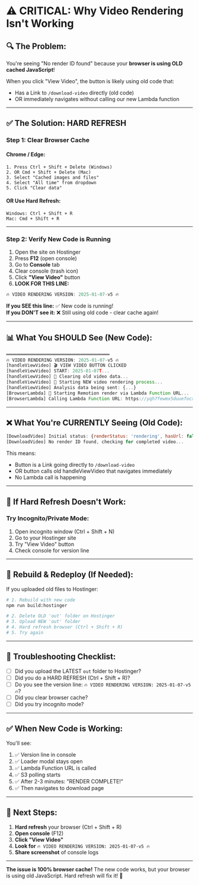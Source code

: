 # ⚠️ CRITICAL: Why Video Rendering Isn't Working

## 🔍 **The Problem:**

You're seeing "No render ID found" because your **browser is using OLD cached JavaScript**!

When you click "View Video", the button is likely using old code that:
- Has a Link to `/download-video` directly (old code)
- OR immediately navigates without calling our new Lambda function

---

## ✅ **The Solution: HARD REFRESH**

### **Step 1: Clear Browser Cache**

#### **Chrome / Edge:**
```
1. Press Ctrl + Shift + Delete (Windows)
2. OR Cmd + Shift + Delete (Mac)
3. Select "Cached images and files"
4. Select "All time" from dropdown
5. Click "Clear data"
```

#### **OR Use Hard Refresh:**
```
Windows: Ctrl + Shift + R
Mac: Cmd + Shift + R
```

---

### **Step 2: Verify New Code is Running**

1. Open the site on Hostinger
2. Press **F12** (open console)
3. Go to **Console** tab
4. Clear console (trash icon)
5. Click **"View Video"** button
6. **LOOK FOR THIS LINE:**

```javascript
🔥 VIDEO RENDERING VERSION: 2025-01-07-v5 🔥
```

**If you SEE this line:** ✅ New code is running!  
**If you DON'T see it:** ❌ Still using old code - clear cache again!

---

## 📊 **What You SHOULD See (New Code):**

```javascript
═══════════════════════════════════════
🔥 VIDEO RENDERING VERSION: 2025-01-07-v5 🔥
[handleViewVideo] 🎬 VIEW VIDEO BUTTON CLICKED
[handleViewVideo] START: 2025-01-07T...
[handleViewVideo] 🧹 Clearing old video data...
[handleViewVideo] 🚀 Starting NEW video rendering process...
[handleViewVideo] Analysis data being sent: {...}
[BrowserLambda] 🚀 Starting Remotion render via Lambda Function URL...
[BrowserLambda] Calling Lambda Function URL: https://yqh7fewmx5duuefocxvfaaq3ue0termm...
```

---

## ❌ **What You're CURRENTLY Seeing (Old Code):**

```javascript
[DownloadVideo] Initial status: {renderStatus: 'rendering', hasUrl: false, hasRenderId: false}
[DownloadVideo] No render ID found, checking for completed video...
```

This means:
- Button is a Link going directly to `/download-video`
- OR button calls old handleViewVideo that navigates immediately
- No Lambda call is happening

---

## 🔧 **If Hard Refresh Doesn't Work:**

### **Try Incognito/Private Mode:**

1. Open incognito window (Ctrl + Shift + N)
2. Go to your Hostinger site
3. Try "View Video" button
4. Check console for version line

---

## 🚀 **Rebuild & Redeploy (If Needed):**

If you uploaded old files to Hostinger:

```bash
# 1. Rebuild with new code
npm run build:hostinger

# 2. Delete OLD 'out' folder on Hostinger
# 3. Upload NEW 'out' folder
# 4. Hard refresh browser (Ctrl + Shift + R)
# 5. Try again
```

---

## 📝 **Troubleshooting Checklist:**

- [ ] Did you upload the LATEST `out` folder to Hostinger?
- [ ] Did you do a HARD REFRESH (Ctrl + Shift + R)?
- [ ] Do you see the version line: `🔥 VIDEO RENDERING VERSION: 2025-01-07-v5 🔥`?
- [ ] Did you clear browser cache?
- [ ] Did you try incognito mode?

---

## ✅ **When New Code is Working:**

You'll see:
1. ✅ Version line in console
2. ✅ Loader modal stays open
3. ✅ Lambda Function URL is called
4. ✅ S3 polling starts
5. ✅ After 2-3 minutes: "RENDER COMPLETE!"
6. ✅ Then navigates to download page

---

## 🎯 **Next Steps:**

1. **Hard refresh** your browser (Ctrl + Shift + R)
2. **Open console** (F12)
3. **Click "View Video"**
4. **Look for** `🔥 VIDEO RENDERING VERSION: 2025-01-07-v5 🔥`
5. **Share screenshot** of console logs

---

**The issue is 100% browser cache!** The new code works, but your browser is using old JavaScript. Hard refresh will fix it! 🚀


